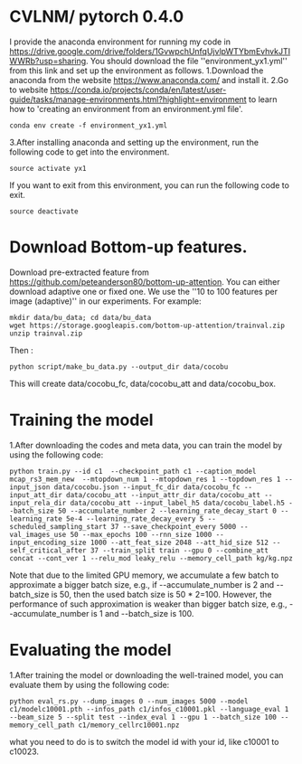 # CVLNM/ pytorch 0.4.0
I provide the anaconda environment for running my code in https://drive.google.com/drive/folders/1GvwpchUnfqUjvlpWTYbmEvhvkJTIWWRb?usp=sharing. You should download the file ''environment_yx1.yml'' from this link and set up the environment as follows.
1.Download the anaconda from the website https://www.anaconda.com/ and install it.
2.Go to website https://conda.io/projects/conda/en/latest/user-guide/tasks/manage-environments.html?highlight=environment to learn how to 'creating an environment from an environment.yml file'.
```
conda env create -f environment_yx1.yml
```
3.After installing anaconda and setting up the environment, run the following code to get into the environment.
```
source activate yx1
```
If you want to exit from this environment, you can run the following code to exit.
```
source deactivate
```
# Download Bottom-up features.
Download pre-extracted feature from https://github.com/peteanderson80/bottom-up-attention. You can either download adaptive one or fixed one. We use the ''10 to 100 features per image (adaptive)'' in our experiments.
For example:
```
mkdir data/bu_data; cd data/bu_data
wget https://storage.googleapis.com/bottom-up-attention/trainval.zip
unzip trainval.zip
```
Then :
```
python script/make_bu_data.py --output_dir data/cocobu
```
This will create data/cocobu_fc, data/cocobu_att and data/cocobu_box. 
# Training the model
1.After downloading the codes and meta data, you can train the model by using the following code:
```
python train.py --id c1  --checkpoint_path c1 --caption_model mcap_rs3_mem_new  --mtopdown_num 1 --mtopdown_res 1 --topdown_res 1 --input_json data/cocobu.json --input_fc_dir data/cocobu_fc --input_att_dir data/cocobu_att --input_attr_dir data/cocobu_att --input_rela_dir data/cocobu_att --input_label_h5 data/cocobu_label.h5 --batch_size 50 --accumulate_number 2 --learning_rate_decay_start 0 --learning_rate 5e-4 --learning_rate_decay_every 5 --scheduled_sampling_start 37 --save_checkpoint_every 5000 --val_images_use 50 --max_epochs 100 --rnn_size 1000 --input_encoding_size 1000 --att_feat_size 2048 --att_hid_size 512 --self_critical_after 37 --train_split train --gpu 0 --combine_att concat --cont_ver 1 --relu_mod leaky_relu --memory_cell_path kg/kg.npz
```
Note that due to the limited GPU memory, we accumulate a few batch to approximate a bigger batch size, e.g., if --accumulate_number is 2 and --batch_size is 50, then the used batch size is 50 \* 2=100. However, the performance of such approximation is weaker than bigger batch size, e.g., --accumulate_number is 1 and --batch_size is 100.

# Evaluating the model
1.After training the model or downloading the well-trained model, you can evaluate them by using the following code:
```
python eval_rs.py --dump_images 0 --num_images 5000 --model c1/modelc10001.pth --infos_path c1/infos_c10001.pkl --language_eval 1 --beam_size 5 --split test --index_eval 1 --gpu 1 --batch_size 100 --memory_cell_path c1/memory_cellrc10001.npz
```
what you need to do is to switch the model id with your id, like c10001 to c10023.

